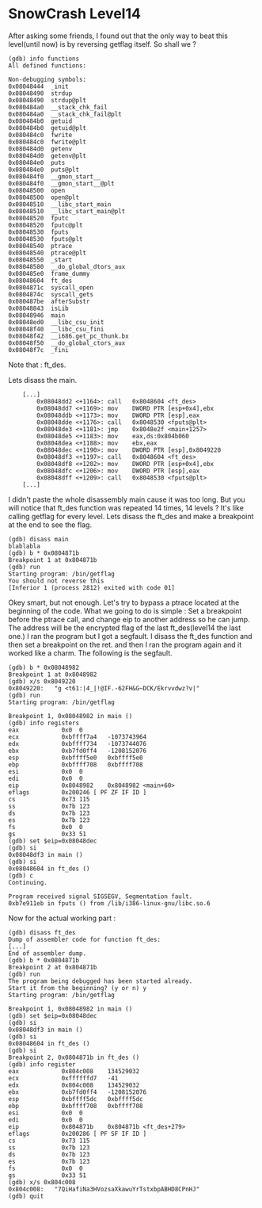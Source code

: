 # SnowCrash Level14
After asking some friends, I found out that the only way to beat this level(until now) is by reversing getflag itself.
So shall we ?
```
(gdb) info functions
All defined functions:

Non-debugging symbols:
0x08048444  _init
0x08048490  strdup
0x08048490  strdup@plt
0x080484a0  __stack_chk_fail
0x080484a0  __stack_chk_fail@plt
0x080484b0  getuid
0x080484b0  getuid@plt
0x080484c0  fwrite
0x080484c0  fwrite@plt
0x080484d0  getenv
0x080484d0  getenv@plt
0x080484e0  puts
0x080484e0  puts@plt
0x080484f0  __gmon_start__
0x080484f0  __gmon_start__@plt
0x08048500  open
0x08048500  open@plt
0x08048510  __libc_start_main
0x08048510  __libc_start_main@plt
0x08048520  fputc
0x08048520  fputc@plt
0x08048530  fputs
0x08048530  fputs@plt
0x08048540  ptrace
0x08048540  ptrace@plt
0x08048550  _start
0x08048580  __do_global_dtors_aux
0x080485e0  frame_dummy
0x08048604  ft_des
0x0804871c  syscall_open
0x0804874c  syscall_gets
0x080487be  afterSubstr
0x08048843  isLib
0x08048946  main
0x08048ed0  __libc_csu_init
0x08048f40  __libc_csu_fini
0x08048f42  __i686.get_pc_thunk.bx
0x08048f50  __do_global_ctors_aux
0x08048f7c  _fini
```

Note that : ft_des.

Lets disass the main.
```
	[...]
		0x08048dd2 <+1164>:	call   0x8048604 <ft_des>
   		0x08048dd7 <+1169>:	mov    DWORD PTR [esp+0x4],ebx
		0x08048ddb <+1173>:	mov    DWORD PTR [esp],eax
		0x08048dde <+1176>:	call   0x8048530 <fputs@plt>
		0x08048de3 <+1181>:	jmp    0x8048e2f <main+1257>
		0x08048de5 <+1183>:	mov    eax,ds:0x804b060
		0x08048dea <+1188>:	mov    ebx,eax
		0x08048dec <+1190>:	mov    DWORD PTR [esp],0x8049220
		0x08048df3 <+1197>:	call   0x8048604 <ft_des>
		0x08048df8 <+1202>:	mov    DWORD PTR [esp+0x4],ebx
		0x08048dfc <+1206>:	mov    DWORD PTR [esp],eax
		0x08048dff <+1209>:	call   0x8048530 <fputs@plt>
	[...]
```

I didn't paste the whole disassembly main cause it was too long. But you will notice that ft_des function was repeated 14 times, 14 levels ?
It's like calling getflag for every level.
Lets disass the ft_des and make a breakpoint at the end to see the flag.
```
(gdb) disass main
blablabla
(gdb) b * 0x0804871b
Breakpoint 1 at 0x804871b
(gdb) run
Starting program: /bin/getflag
You should not reverse this
[Inferior 1 (process 2812) exited with code 01]
```

Okey smart, but not enough. Let's try to bypass a ptrace located at the beginning of the code.
What we going to do is simple :
Set a breakpoint before the ptrace call, and change eip to another address so he can jump.
The address will be the encrypted flag of the last ft_des(level14 the last one.)
I ran the program but I got a segfault.
I disass the ft_des function and then set a breakpoint on the ret.
and then I ran the program again and it worked like a charm.
The following is the segfault.
```
(gdb) b * 0x08048982
Breakpoint 1 at 0x8048982
(gdb) x/s 0x8049220
0x8049220:	 "g <t61:|4_|!@IF.-62FH&G~DCK/Ekrvvdwz?v|"
(gdb) run
Starting program: /bin/getflag

Breakpoint 1, 0x08048982 in main ()
(gdb) info registers
eax            0x0	0
ecx            0xbffff7a4	-1073743964
edx            0xbffff734	-1073744076
ebx            0xb7fd0ff4	-1208152076
esp            0xbffff5e0	0xbffff5e0
ebp            0xbffff708	0xbffff708
esi            0x0	0
edi            0x0	0
eip            0x8048982	0x8048982 <main+60>
eflags         0x200246	[ PF ZF IF ID ]
cs             0x73	115
ss             0x7b	123
ds             0x7b	123
es             0x7b	123
fs             0x0	0
gs             0x33	51
(gdb) set $eip=0x08048dec
(gdb) si
0x08048df3 in main ()
(gdb) si
0x08048604 in ft_des ()
(gdb) c
Continuing.

Program received signal SIGSEGV, Segmentation fault.
0xb7e911eb in fputs () from /lib/i386-linux-gnu/libc.so.6
```

Now for the actual working part :
```
(gdb) disass ft_des
Dump of assembler code for function ft_des:
[...]
End of assembler dump.
(gdb) b * 0x0804871b
Breakpoint 2 at 0x804871b
(gdb) run
The program being debugged has been started already.
Start it from the beginning? (y or n) y
Starting program: /bin/getflag

Breakpoint 1, 0x08048982 in main ()
(gdb) set $eip=0x08048dec
(gdb) si
0x08048df3 in main ()
(gdb) si
0x08048604 in ft_des ()
(gdb) si
Breakpoint 2, 0x0804871b in ft_des ()
(gdb) info register
eax            0x804c008	134529032
ecx            0xffffffd7	-41
edx            0x804c008	134529032
ebx            0xb7fd0ff4	-1208152076
esp            0xbffff5dc	0xbffff5dc
ebp            0xbffff708	0xbffff708
esi            0x0	0
edi            0x0	0
eip            0x804871b	0x804871b <ft_des+279>
eflags         0x200286	[ PF SF IF ID ]
cs             0x73	115
ss             0x7b	123
ds             0x7b	123
es             0x7b	123
fs             0x0	0
gs             0x33	51
(gdb) x/s 0x804c008
0x804c008:	 "7QiHafiNa3HVozsaXkawuYrTstxbpABHD8CPnHJ"
(gdb) quit
```
